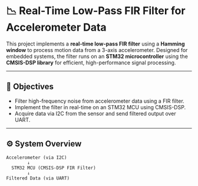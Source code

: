 
# 📉 Real-Time Low-Pass FIR Filter for Accelerometer Data

This project implements a **real-time low-pass FIR filter** using a **Hamming window** to process motion data from a 3-axis accelerometer. Designed for embedded systems, the filter runs on an **STM32 microcontroller** using the **CMSIS-DSP library** for efficient, high-performance signal processing.

---

## 🎯 Objectives

- Filter high-frequency noise from accelerometer data using a FIR filter.
- Implement the filter in real-time on an STM32 MCU using CMSIS-DSP.
- Acquire data via I2C from the sensor and send filtered output over UART.

---

## ⚙️ System Overview

```text
Accelerometer (via I2C)
        ↓
  STM32 MCU (CMSIS-DSP FIR Filter)
        ↓
Filtered Data (via UART)
